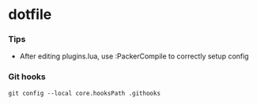 # dotfile

### Tips

- After editing plugins.lua, use :PackerCompile to correctly setup config

### Git hooks
`git config --local core.hooksPath .githooks`
